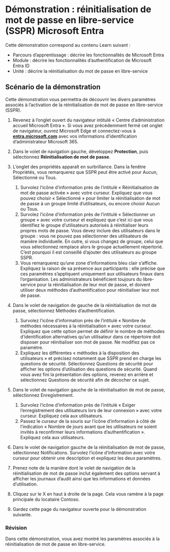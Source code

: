 <!---
---
Démonstration : Titre : « Réinitialisation de mot de passe en libre-service Microsoft Entra (SSPR) » Parcours d’apprentissage/Module/Unité : « Parcours d’apprentissage : Décrire les fonctionnalités de Microsoft Entra ; Module 2 : Décrire les fonctionnalités d’authentification de Microsoft Entra ID ; Unité 4 : Décrire la réinitialisation de mot de passe en libre-service (SSPR) »
---
--->

# Démonstration : réinitialisation de mot de passe en libre-service (SSPR) Microsoft Entra

Cette démonstration correspond au contenu Learn suivant :

- Parcours d’apprentissage : décrire les fonctionnalités de Microsoft Entra
- Module : décrire les fonctionnalités d’authentification de Microsoft Entra ID
- Unité : décrire la réinitialisation du mot de passe en libre-service

## Scénario de la démonstration

Cette démonstration vous permettra de découvrir les divers paramètres associés à l’activation de la réinitialisation de mot de passe en libre-service (SSPR).

1. Revenez à l’onglet ouvert du navigateur intitulé « Centre d’administration accueil Microsoft Entra ».  Si vous avez précédemment fermé cet onglet de navigateur, ouvrez Microsoft Edge et connectez-vous à **[entra.microsoft.com](https://entra.microsoft.com)** avec vos informations d’identification d’administrateur Microsoft 365.

1. Dans le volet de navigation gauche, développez **Protection**, puis sélectionnez **Réinitialisation de mot de passe**.

1. L’onglet des propriétés apparaît en surbrillance.  Dans la fenêtre Propriétés, vous remarquerez que SSPR peut être activé pour Aucun, Sélectionné ou Tous.
    1. Survolez l’icône d’information près de l’intitulé « Réinitialisation de mot de passe activée » avec votre curseur. Expliquez que vous pouvez choisir « Sélectionné » pour limiter la réinitialisation de mot de passe à un groupe limité d’utilisateurs, ou encore choisir Aucun ou Tous.
    1. Survolez l’icône d’information près de l’intitulé « Sélectionner un groupe » avec votre curseur et expliquez que c’est ici que vous identifiez le groupe d’utilisateurs autorisés à réinitialiser leurs propres mots de passe.   Vous devez inclure des utilisateurs dans le groupe : vous ne pouvez pas sélectionner des utilisateurs de manière individuelle.  En outre, si vous changez de groupe, celui que vous sélectionnez remplace alors le groupe actuellement répertorié.  C’est pourquoi il est conseillé d’ajouter des utilisateurs au groupe SSPR.
    1. Vous remarquerez qu’une zone d’informations bleu clair s’affiche. Expliquez la raison de sa présence aux participants : elle précise que ces paramètres s’appliquent uniquement aux utilisateurs finaux dans l’organisation. Les administrateurs bénéficient toujours du libre-service pour la réinitialisation de leur mot de passe, et doivent utiliser deux méthodes d’authentification pour réinitialiser leur mot de passe.

1. Dans le volet de navigation de gauche de la réinitialisation de mot de passe, sélectionnez Méthodes d’authentification.
    1. Survolez l’icône d’information près de l’intitulé « Nombre de méthodes nécessaires à la réinitialisation » avec votre curseur.  Expliquez que cette option permet de définir le nombre de méthodes d’identification alternatives qu’un utilisateur dans ce répertoire doit disposer pour réinitialiser son mot de passe.   Ne modifiez pas ce paramètre.
    1. Expliquez les différentes « méthodes à la disposition des utilisateurs » et précisez notamment que SSPR prend en charge les questions de sécurité. Sélectionnez Questions de sécurité pour afficher les options d’utilisation des questions de sécurité. Quand vous avez fini la présentation des options, revenez en arrière et sélectionnez Questions de sécurité afin de décocher ce sujet.

1. Dans le volet de navigation gauche de la réinitialisation de mot de passe, sélectionnez Enregistrement.
    1. Survolez l’icône d’information près de l’intitulé « Exiger l’enregistrement des utilisateurs lors de leur connexion » avec votre curseur.   Expliquez cela aux utilisateurs.  
    1. Passez le curseur de la souris sur l’icône d’information à côté de l’indication « Nombre de jours avant que les utilisateurs ne soient invités à reconfirmer leurs informations d’authentification ».   Expliquez cela aux utilisateurs.  

1. Dans le volet de navigation gauche de la réinitialisation de mot de passe, sélectionnez Notifications.  Survolez l’icône d’information avec votre curseur pour obtenir une description et expliquez les deux paramètres.

1. Prenez note de la manière dont le volet de navigation de la réinitialisation de mot de passe inclut également des options servant à afficher les journaux d’audit ainsi que les informations et données d’utilisation.

1. Cliquez sur le X en haut à droite de la page. Cela vous ramène à la page principale du locataire Contoso.

1. Gardez cette page du navigateur ouverte pour la démonstration suivante.

### Révision

Dans cette démonstration, vous avez montré les paramètres associés à la réinitialisation de mot de passe en libre-service.
